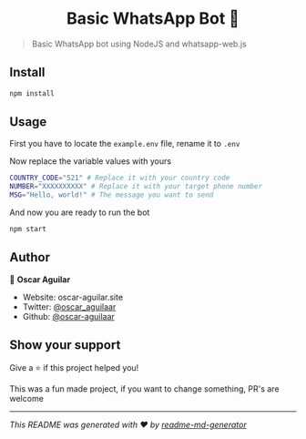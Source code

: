 <h1 align="center">Basic WhatsApp Bot 👋</h1>

> Basic WhatsApp bot using NodeJS and whatsapp-web.js

## Install

```sh
npm install
```

## Usage

First you have to locate the ```example.env``` file, rename it to ```.env```

Now replace the variable values with yours

```sh
COUNTRY_CODE="521" # Replace it with your country code
NUMBER="XXXXXXXXXX" # Replace it with your target phone number
MSG="Hello, world!" # The message you want to send
```

And now you are ready to run the bot

```sh
npm start
```

## Author

👤 **Oscar Aguilar**

- Website: oscar-aguilar.site
- Twitter: [@oscar_aguilaar](https://twitter.com/oscar_aguilaar)
- Github: [@oscar-aguilaar](https://github.com/oscar-aguilaar)

## Show your support

Give a ⭐️ if this project helped you!

This was a fun made project, if you want to change something, PR's are welcome

---

_This README was generated with ❤️ by [readme-md-generator](https://github.com/kefranabg/readme-md-generator)_
